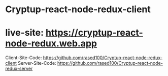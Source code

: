 # Cryptup-react-node-redux-client

# live-site: https://cryptup-react-node-redux.web.app
Client-Site-Code: https://github.com/rased100/Cryptup-react-node-redux-client
Server-Site-Code: https://github.com/rased100/Cryptup-react-node-redux-server
    
